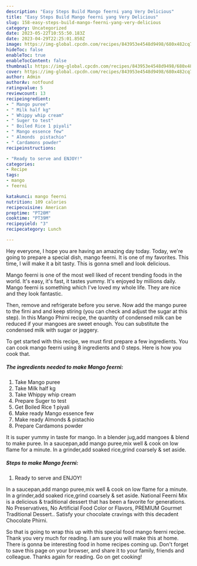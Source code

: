 ```yaml
---
description: "Easy Steps Build Mango feerni yang Very Delicious"
title: "Easy Steps Build Mango feerni yang Very Delicious"
slug: 158-easy-steps-build-mango-feerni-yang-very-delicious
category: Uncategorized
date: 2023-05-22T10:55:50.183Z
date: 2023-04-29T22:25:01.850Z
image: https://img-global.cpcdn.com/recipes/843953e4548d9498/680x482cq70/mango-feerni-recipe-main-photo.jpg
hideToc: false
enableToc: true
enableTocContent: false
thumbnail: https://img-global.cpcdn.com/recipes/843953e4548d9498/680x482cq70/mango-feerni-recipe-main-photo.jpg
cover: https://img-global.cpcdn.com/recipes/843953e4548d9498/680x482cq70/mango-feerni-recipe-main-photo.jpg
author: Admin
authorAv: notfound
ratingvalue: 5
reviewcount: 13
recipeingredient:
- " Mango puree"
- " Milk half kg"
- " Whippy whip cream"
- " Suger to test"
- " Boiled Rice 1 piyali"
- " Mango essence few"
- " Almonds  pistachio"
- " Cardamons powder"
recipeinstructions:

- "Ready to serve and ENJOY!"
categories:
- Recipe
tags:
- mango
- feerni

katakunci: mango feerni 
nutrition: 109 calories
recipecuisine: American
preptime: "PT20M"
cooktime: "PT39M"
recipeyield: "3"
recipecategory: Lunch

---
```



Hey everyone, I hope you are having an amazing day today. Today, we're going to prepare a special dish, mango feerni. It is one of my favorites. This time, I will make it a bit tasty. This is gonna smell and look delicious.

Mango feerni is one of the most well liked of recent trending foods in the world. It's easy, it's fast, it tastes yummy. It's enjoyed by millions daily. Mango feerni is something which I've loved my whole life. They are nice and they look fantastic.

Then, remove and refrigerate before you serve. Now add the mango puree to the firni and and keep stiring (you can check and adjust the sugar at this step). In this Mango Phirni recipe, the quantity of condensed milk can be reduced if your mangoes are sweet enough. You can substitute the condensed milk with sugar or jaggery.


To get started with this recipe, we must first prepare a few ingredients. You can cook mango feerni using 8 ingredients and 0 steps. Here is how you cook that.

<!--inarticleads1-->

##### The ingredients needed to make Mango feerni:

1. Take  Mango puree
1. Take  Milk half kg
1. Take  Whippy whip cream
1. Prepare  Suger to test
1. Get  Boiled Rice 1 piyali
1. Make ready  Mango essence few
1. Make ready  Almonds &amp; pistachio
1. Prepare  Cardamons powder


It is super yummy in taste for mango. In a blender jug,add mangoes &amp; blend to make puree. In a saucepan,add mango puree,mix well &amp; cook on low flame for a minute. In a grinder,add soaked rice,grind coarsely &amp; set aside. 

<!--inarticleads2-->

##### Steps to make Mango feerni:


1. Ready to serve and ENJOY!

In a saucepan,add mango puree,mix well &amp; cook on low flame for a minute. In a grinder,add soaked rice,grind coarsely &amp; set aside. National Feerni Mix is a delicious &amp; traditional dessert that has been a favorite for generations. No Preservatives, No Artificial Food Color or Flavors, PREMIUM Gourmet Traditional Dessert.. Satisfy your chocolate cravings with this decadent Chocolate Phirni. 

So that is going to wrap this up with this special food mango feerni recipe. Thank you very much for reading. I am sure you will make this at home. There is gonna be interesting food in home recipes coming up. Don't forget to save this page on your browser, and share it to your family, friends and colleague. Thanks again for reading. Go on get cooking!
